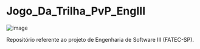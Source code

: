 # Jogo_Da_Trilha_PvP_EngIII

![image](https://user-images.githubusercontent.com/80106385/225188260-2929e6fd-9287-480b-9475-494f312e893b.png)

Repositório referente ao projeto de Engenharia de Software III (FATEC-SP).
